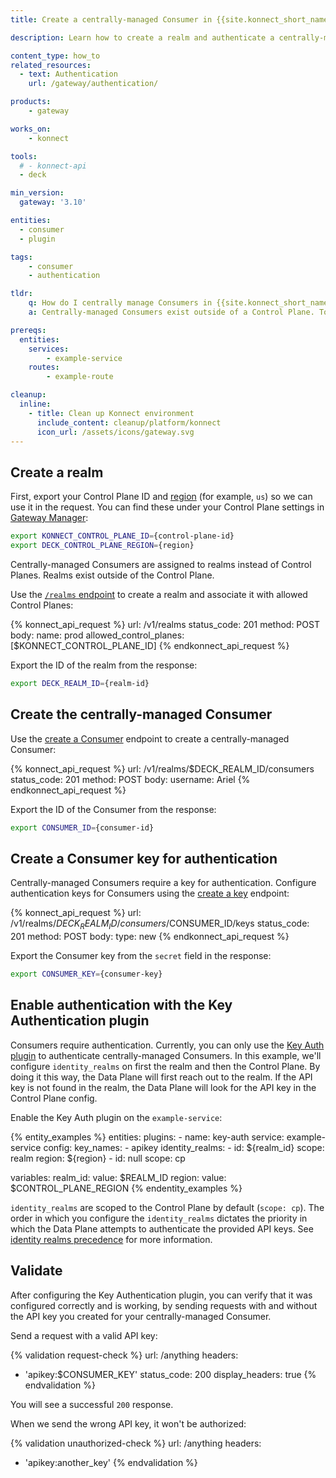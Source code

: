 ```yaml
---
title: Create a centrally-managed Consumer in {{site.konnect_short_name}}

description: Learn how to create a realm and authenticate a centrally-managed Consumer with key authentication.

content_type: how_to
related_resources:
  - text: Authentication
    url: /gateway/authentication/

products:
    - gateway

works_on:
    - konnect

tools:
  # - konnect-api
  - deck

min_version:
  gateway: '3.10'

entities: 
  - consumer
  - plugin

tags:
    - consumer
    - authentication

tldr:
    q: How do I centrally manage Consumers in {{site.konnect_short_name}}?
    a: Centrally-managed Consumers exist outside of a Control Plane. To create one, you must first create a realm using the {{site.konnect_short_name}} API as well as a Consumer associated with the realm. Then, create a key for the centrally-managed Consumer that they can use for authentication. Enable the Key Authentication plugin, configuring `identity_realms`. Centrally-managed Consumers can then authenticate via key auth with their key.

prereqs:
  entities:
    services:
        - example-service
    routes:
        - example-route

cleanup:
  inline:
    - title: Clean up Konnect environment
      include_content: cleanup/platform/konnect
      icon_url: /assets/icons/gateway.svg
---
```


## Create a realm

First, export your Control Plane ID and [region](/konnect-platform/geos/) (for example, `us`) so we can use it in the request. You can find these under your Control Plane settings in [Gateway Manager](https://cloud.konghq.com/gateway-manager/):
```sh
export KONNECT_CONTROL_PLANE_ID={control-plane-id}
export DECK_CONTROL_PLANE_REGION={region}
```

Centrally-managed Consumers are assigned to realms instead of Control Planes. Realms exist outside of the Control Plane.

Use the [`/realms` endpoint](/api/konnect/consumers/#/operations/create-realm) to create a realm and associate it with allowed Control Planes:

<!--vale off-->
{% konnect_api_request %}
url: /v1/realms
status_code: 201
method: POST
body:
    name: prod
    allowed_control_planes: [$KONNECT_CONTROL_PLANE_ID]
{% endkonnect_api_request %}
<!--vale on-->

Export the ID of the realm from the response:
```sh
export DECK_REALM_ID={realm-id}
```


## Create the centrally-managed Consumer

Use the [create a Consumer](/api/konnect/consumers/#/operations/create-consumer) endpoint to create a centrally-managed Consumer:

<!--vale off-->
{% konnect_api_request %}
url: /v1/realms/$DECK_REALM_ID/consumers
status_code: 201
method: POST
body:
    username: Ariel
{% endkonnect_api_request %}
<!--vale on-->


Export the ID of the Consumer from the response:
```sh
export CONSUMER_ID={consumer-id}
```

## Create a Consumer key for authentication

Centrally-managed Consumers require a key for authentication. Configure authentication keys for Consumers using the [create a key](/api/konnect/consumers/#/operations/create-consumer-key) endpoint:

<!--vale off-->
{% konnect_api_request %}
url: /v1/realms/$DECK_REALM_ID/consumers/$CONSUMER_ID/keys
status_code: 201
method: POST
body:
    type: new
{% endkonnect_api_request %}
<!--vale on-->  

Export the Consumer key from the `secret` field in the response:
```sh
export CONSUMER_KEY={consumer-key}
```

## Enable authentication with the Key Authentication plugin

Consumers require authentication. Currently, you can only use the [Key Auth plugin](/plugins/key-auth/) to authenticate centrally-managed Consumers. In this example, we'll configure `identity_realms` on first the realm and then the Control Plane. By doing it this way, the Data Plane will first reach out to the realm. If the API key is not found in the realm, the Data Plane will look for the API key in the Control Plane config.

Enable the Key Auth plugin on the `example-service`:

{% entity_examples %}
entities:
  plugins:
    - name: key-auth
      service: example-service
      config:
        key_names:
        - apikey
        identity_realms:
        - id: ${realm_id}
          scope: realm
          region: ${region}
        - id: null
          scope: cp

variables:
  realm_id:
    value: $REALM_ID
  region:
    value: $CONTROL_PLANE_REGION
{% endentity_examples %}

`identity_realms` are scoped to the Control Plane by default (`scope: cp`). The order in which you configure the `identity_realms` dictates the priority in which the Data Plane attempts to authenticate the provided API keys. See [identity realms precedence](/plugins/key-auth/#identity-realms) for more information.

## Validate

After configuring the Key Authentication plugin, you can verify that it was configured correctly and is working, by sending requests with and without the API key you created for your centrally-managed Consumer.

Send a request with a valid API key:

{% validation request-check %}
url: /anything
headers:
  - 'apikey:$CONSUMER_KEY'
status_code: 200
display_headers: true
{% endvalidation %}

You will see a successful `200` response.

When we send the wrong API key, it won't be authorized:

{% validation unauthorized-check %}
url: /anything
headers:
  - 'apikey:another_key'
{% endvalidation %}



